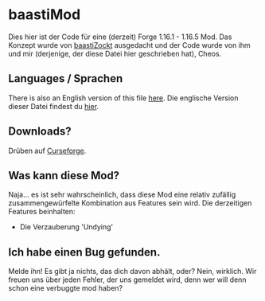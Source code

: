 # baastiMod

Dies hier ist der Code für eine (derzeit) Forge 1.16.1 - 1.16.5 Mod.
Das Konzept wurde von [baastiZockt](https://www.youtube.com/c/baastiZockt/) ausgedacht und der Code wurde von ihm und mir (derjenige, der diese Datei hier geschrieben hat), Cheos.

## Languages / Sprachen

There is also an English version of this file [here](README.md).
Die englische Version dieser Datei findest du [hier](README.md).

## Downloads?

Drüben auf [Curseforge](https://umm.ich.habe.noch.kein/curseforge/project/erstellt).

## Was kann diese Mod?

Naja... es ist sehr wahrscheinlich, dass diese Mod eine relativ zufällig zusammengewürfelte Kombination aus Features sein wird.
Die derzeitigen Features beinhalten:
* Die Verzauberung 'Undying'

## Ich habe einen Bug gefunden.

Melde ihn! Es gibt ja nichts, das dich davon abhält, oder?
Nein, wirklich. Wir freuen uns über jeden Fehler, der uns gemeldet wird, denn wer will denn schon eine verbuggte mod haben?
